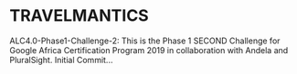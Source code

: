 # TRAVELMANTICS
ALC4.0-Phase1-Challenge-2: This is the Phase 1 SECOND Challenge for Google Africa Certification Program 2019 in collaboration with Andela and PluralSight. Initial Commit...
